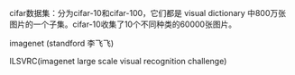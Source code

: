 cifar数据集：分为cifar-10和cifar-100，它们都是 visual dictionary 中800万张图片的一个子集。cifar-10收集了10个不同种类的60000张图片。

imagenet (standford 李飞飞)

ILSVRC(imagenet large scale visual recognition challenge)